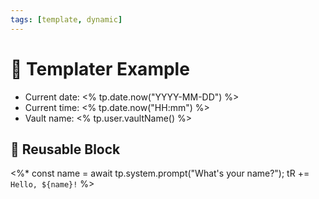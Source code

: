 ```yaml
---
tags: [template, dynamic]
---
```


# 🧠 Templater Example

- Current date: <% tp.date.now("YYYY-MM-DD") %>
- Current time: <% tp.date.now("HH:mm") %>
- Vault name: <% tp.user.vaultName() %>

## 🔁 Reusable Block
<%* 
const name = await tp.system.prompt("What's your name?");
tR += `Hello, ${name}!`
%>
